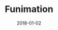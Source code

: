 ---
layout: site
title: "Funimation"
date: 2018-01-02
categories: [community]
version: 1.4.5
major: 1
minor: 4
patch: 5
slug: funimation
link: https://www.funimation.com/
permalink: /sites/:slug
---